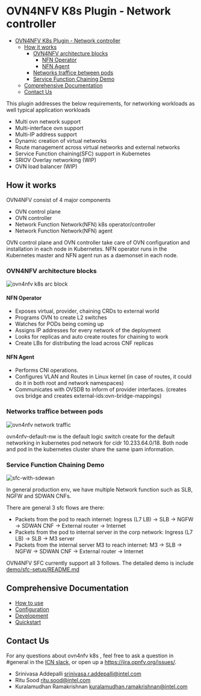 # OVN4NFV K8s Plugin - Network controller

- [OVN4NFV K8s Plugin - Network controller](#ovn4nfv-k8s-plugin---network-controller)
  - [How it works](#how-it-works)
    - [OVN4NFV architecture blocks](#ovn4nfv-architecture-blocks)
      - [NFN Operator](#nfn-operator)
      - [NFN Agent](#nfn-agent)
    - [Networks traffice between pods](#networks-traffice-between-pods)
    - [Service Function Chaining Demo](#service-function-chaining-demo)
  - [Comprehensive Documentation](#comprehensive-documentation)
  - [Contact Us](#contact-us)

This plugin addresses the below requirements, for networking
workloads as well typical application workloads

- Multi ovn network support
- Multi-interface ovn support
- Multi-IP address support
- Dynamic creation of virtual networks
- Route management across virtual networks and external networks
- Service Function chaining(SFC) support in Kubernetes
- SRIOV Overlay networking (WIP)
- OVN load balancer (WIP)

## How it works

OVN4NFV consist of 4 major components

- OVN control plane
- OVN controller
- Network Function Network(NFN) k8s operator/controller
- Network Function Network(NFN) agent

OVN control plane and OVN controller take care of OVN configuration and installation in each node in Kubernetes. NFN operator runs in the Kubernetes master and NFN agent run as a daemonset in each node.

### OVN4NFV architecture blocks

![ovn4nfv k8s arc block](./images/ovn4nfv-k8s-arch-block.png)

#### NFN Operator

- Exposes virtual, provider, chaining CRDs to external world
- Programs OVN to create L2 switches
- Watches for PODs being coming up
- Assigns IP addresses for every network of the deployment
- Looks for replicas and auto create routes for chaining to work
- Create LBs for distributing the load across CNF replicas

#### NFN Agent

- Performs CNI operations.
- Configures VLAN and Routes in Linux kernel (in case of routes, it could do it in both root and network namespaces)
- Communicates with OVSDB to inform of provider interfaces. (creates ovs bridge and creates external-ids:ovn-bridge-mappings)

### Networks traffice between pods

![ovn4nfv network traffic](./images/ovn4nfv-network-traffic.png)

ovn4nfv-default-nw is the default logic switch create for the default networking in kubernetes pod network for cidr 10.233.64.0/18. Both node and pod in the kubernetes cluster share the same ipam information.

### Service Function Chaining Demo

![sfc-with-sdewan](./images/sfc-with-sdewan.png)

In general production env, we have multiple Network function such as SLB, NGFW and SDWAN CNFs.

There are general 3 sfc flows are there:

- Packets from the pod to reach internet: Ingress (L7 LB) -> SLB -> NGFW -> SDWAN CNF -> External router -> Internet
- Packets from the pod to internal server in the corp network: Ingress (L7 LB) -> SLB -> M3 server
- Packets from the internal server M3 to reach internet: M3 -> SLB -> NGFW -> SDWAN CNF -> External router -> Internet

OVN4NFV SFC currently support all 3 follows. The detailed demo is include [demo/sfc-setup/README.md](./demo/sfc-setup/README.md)

## Comprehensive Documentation

- [How to use](doc/how-to-use.md)
- [Configuration](doc/configuration.md)
- [Development](doc/development.md)
- [Quickstart](doc/quickstart.md)

## Contact Us

For any questions about ovn4nfv k8s , feel free to ask a question in #general in the [ICN slack](https://akraino-icn-admin.herokuapp.com/), or open up a https://jira.opnfv.org/issues/.

- Srinivasa Addepalli <srinivasa.r.addepalli@intel.com>
- Ritu Sood <ritu.sood@intel.com>
- Kuralamudhan Ramakrishnan <kuralamudhan.ramakrishnan@intel.com>
